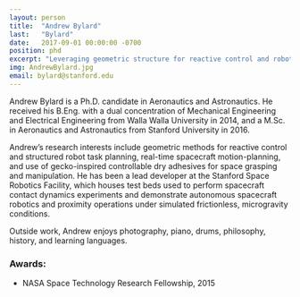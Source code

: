 ```yaml
---
layout: person
title:  "Andrew Bylard"
last:   "Bylard"
date:   2017-09-01 00:00:00 -0700
position: phd
excerpt: "Leveraging geometric structure for reactive control and robot motion planning"
img: AndrewBylard.jpg
email: bylard@stanford.edu
---
```


Andrew Bylard is a Ph.D. candidate in Aeronautics and Astronautics. He received his B.Eng. with a dual concentration of Mechanical Engineering and Electrical Engineering from Walla Walla University in 2014, and a M.Sc. in Aeronautics and Astronautics from Stanford University in 2016.

Andrew’s research interests include geometric methods for reactive control and structured robot task planning, real-time spacecraft motion-planning, and use of gecko-inspired controllable dry adhesives for space grasping and manipulation. He has been a lead developer at the Stanford Space Robotics Facility, which houses test beds used to perform spacecraft contact dynamics experiments and demonstrate autonomous spacecraft robotics and proximity operations under simulated frictionless, microgravity conditions.

Outside work, Andrew enjoys photography, piano, drums, philosophy, history, and learning languages.

### Awards:
- NASA Space Technology Research Fellowship, 2015
